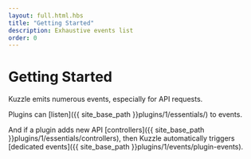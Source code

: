 ```yaml
---
layout: full.html.hbs
title: "Getting Started"
description: Exhaustive events list
order: 0
---
```


# Getting Started

Kuzzle emits numerous events, especially for API requests.

Plugins can [listen]({{ site_base_path }}plugins/1/essentials/) to events.

And if a plugin adds new API [controllers]({{ site_base_path }}plugins/1/essentials/controllers), then Kuzzle automatically triggers [dedicated events]({{ site_base_path }}plugins/1/events/plugin-events).

